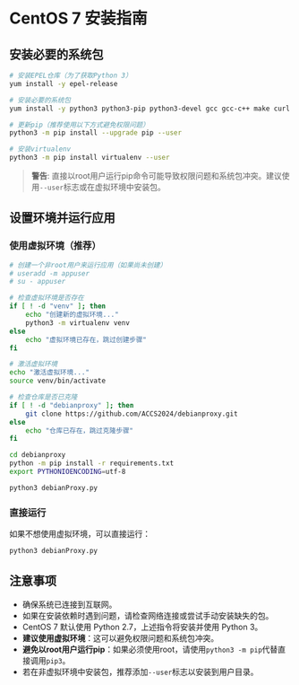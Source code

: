# CentOS 7 安装指南

## 安装必要的系统包

```bash
# 安装EPEL仓库（为了获取Python 3）
yum install -y epel-release

# 安装必要的系统包
yum install -y python3 python3-pip python3-devel gcc gcc-c++ make curl git

# 更新pip（推荐使用以下方式避免权限问题）
python3 -m pip install --upgrade pip --user

# 安装virtualenv
python3 -m pip install virtualenv --user
```

> **警告**: 直接以root用户运行pip命令可能导致权限问题和系统包冲突。建议使用`--user`标志或在虚拟环境中安装包。

## 设置环境并运行应用

### 使用虚拟环境（推荐）

```bash
# 创建一个非root用户来运行应用（如果尚未创建）
# useradd -m appuser
# su - appuser

# 检查虚拟环境是否存在
if [ ! -d "venv" ]; then
    echo "创建新的虚拟环境..."
    python3 -m virtualenv venv
else
    echo "虚拟环境已存在，跳过创建步骤"
fi

# 激活虚拟环境
echo "激活虚拟环境..."
source venv/bin/activate

# 检查仓库是否已克隆
if [ ! -d "debianproxy" ]; then
    git clone https://github.com/ACCS2024/debianproxy.git
else
    echo "仓库已存在，跳过克隆步骤"
fi

cd debianproxy
python -m pip install -r requirements.txt
export PYTHONIOENCODING=utf-8

python3 debianProxy.py
```

### 直接运行

如果不想使用虚拟环境，可以直接运行：

```bash
python3 debianProxy.py
```

## 注意事项

- 确保系统已连接到互联网。
- 如果在安装依赖时遇到问题，请检查网络连接或尝试手动安装缺失的包。
- CentOS 7 默认使用 Python 2.7，上述指令将安装并使用 Python 3。
- **建议使用虚拟环境**：这可以避免权限问题和系统包冲突。
- **避免以root用户运行pip**：如果必须使用root，请使用`python3 -m pip`代替直接调用`pip3`。
- 若在非虚拟环境中安装包，推荐添加`--user`标志以安装到用户目录。
